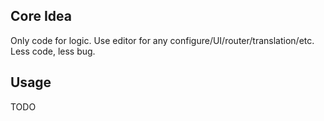 ## Core Idea

Only code for logic. Use editor for any configure/UI/router/translation/etc. Less code, less bug.

## Usage

TODO
